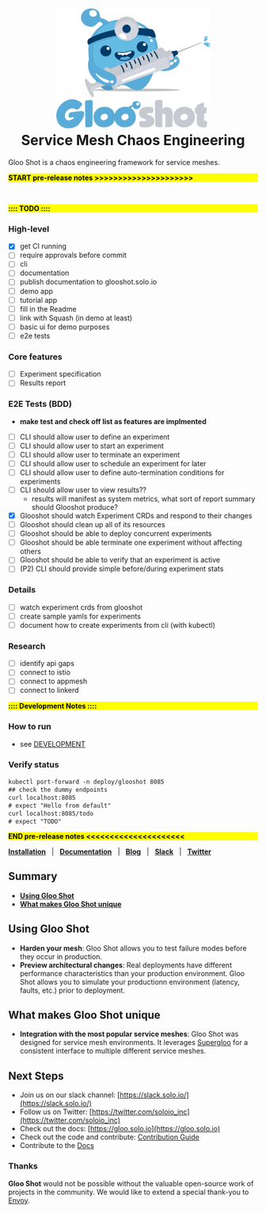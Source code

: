 <h1 align="center">
    <img src="img/glooshot.png" alt="Gloo Shot" width="311" height="242">
  <br>
  Service Mesh Chaos Engineering
</h1>

Gloo Shot is a chaos engineering framework for service meshes.

<div style="background:yellow;color:black"><b>START pre-release notes >>>>>>>>>>>>>>>>>>>>></b></div>

<br> <div style="background:yellow;color:black"><b>:::: TODO ::::</b></div>
### High-level

 - [x] get CI running
 - [ ] require approvals before commit
 - [ ] cli
 - [ ] documentation
 - [ ] publish documentation to glooshot.solo.io
 - [ ] demo app
 - [ ] tutorial app
 - [ ] fill in the Readme
 - [ ] link with Squash (in demo at least)
 - [ ] basic ui for demo purposes
 - [ ] e2e tests
 
### Core features

- [ ] Experiment specification
- [ ] Results report

### E2E Tests (BDD)
- **make test and check off list as features are implmented**
- [ ] CLI should allow user to define an experiment
- [ ] CLI should allow user to start an experiment
- [ ] CLI should allow user to terminate an experiment
- [ ] CLI should allow user to schedule an experiment for later
- [ ] CLI should allow user to define auto-termination conditions for experiments
- [ ] CLI should allow user to view results??
  - results will manifest as system metrics, what sort of report summary should Glooshot produce?
- [x] Glooshot should watch Experiment CRDs and respond to their changes
- [ ] Glooshot should clean up all of its resources
- [ ] Glooshot should be able to deploy concurrent experiments
- [ ] Glooshot should be able terminate one experiment without affecting others
- [ ] Glooshot should be able to verify that an experiment is active
- [ ] (P2) CLI should provide simple before/during experiment stats

### Details

- [ ] watch experiment crds from glooshot
- [ ] create sample yamls for experiments
- [ ] document how to create experiments from cli (with kubectl)

### Research

- [ ] identify api gaps
- [ ] connect to istio
- [ ] connect to appmesh
- [ ] connect to linkerd

<div style="background:yellow;color:black"><b>:::: Development Notes ::::</b></div>

### How to run
- see [DEVELOPMENT](./DEVELOPMENT.md)

### Verify status
```
kubectl port-forward -n deploy/glooshot 8085
## check the dummy endpoints
curl localhost:8085
# expect "Hello from default"
curl localhost:8085/todo
# expect "TODO"
```

<div style="background:yellow;color:black"><b>END pre-release notes <<<<<<<<<<<<<<<<<<<<<</b></div>


[**Installation**](https://gloo.solo.io/installation/) &nbsp; |
&nbsp; [**Documentation**](https://gloo.solo.io) &nbsp; |
&nbsp; [**Blog**](https://medium.com/solo-io/) &nbsp; |
&nbsp; [**Slack**](https://slack.solo.io) &nbsp; |
&nbsp; [**Twitter**](https://twitter.com/soloio_inc)


## Summary

- [**Using Gloo Shot**](#using-gloo)
- [**What makes Gloo Shot unique**](#what-makes-gloo-unique)


## Using Gloo Shot
- **Harden your mesh**: Gloo Shot allows you to test failure modes before they occur in production.
- **Preview architectural changes**: Real deployments have different performance characteristics than your production environment. Gloo Shot allows you to simulate your productionn environment (latency, faults, etc.) prior to deployment.


## What makes Gloo Shot unique
- **Integration with the most popular service meshes**: Gloo Shot was designed for service mesh environments. It leverages [Supergloo](https://supergloo.solo.io/) for a consistent interface to multiple different service meshes.


## Next Steps
- Join us on our slack channel: [https://slack.solo.io/](https://slack.solo.io/)
- Follow us on Twitter: [https://twitter.com/soloio_inc](https://twitter.com/soloio_inc)
- Check out the docs: [https://gloo.solo.io](https://gloo.solo.io)
- Check out the code and contribute: [Contribution Guide](CONTRIBUTING.md)
- Contribute to the [Docs](https://github.com/solo-io/solo-docs)

### Thanks

**Gloo Shot** would not be possible without the valuable open-source work of projects in the community. We would like to extend a special thank-you to [Envoy](https://www.envoyproxy.io).

